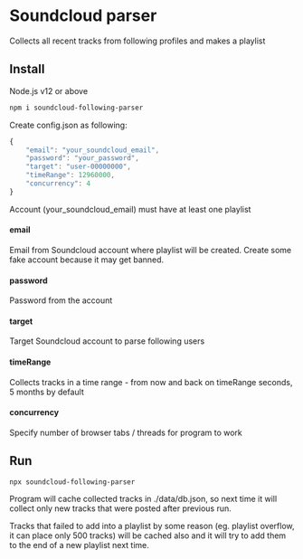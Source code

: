 # Soundcloud parser

Collects all recent tracks from following profiles and makes a playlist

## Install
Node.js v12 or above

```sh
npm i soundcloud-following-parser
```

Create config.json as following: 
```javascript
{
    "email": "your_soundcloud_email",
    "password": "your_password",
    "target": "user-00000000",
    "timeRange": 12960000,
    "concurrency": 4
}
```

Account (your_soundcloud_email) must have at least one playlist

#### email
Email from Soundcloud account where playlist will be created. Create some fake account because it may get banned. 

#### password 
Password from the account

#### target
Target Soundcloud account to parse following users

#### timeRange
Collects tracks in a time range - from now and back on timeRange seconds, 5 months by default

#### concurrency
Specify number of browser tabs / threads for program to work

## Run

```sh
npx soundcloud-following-parser
```

Program will cache collected tracks in ./data/db.json, so next time it will collect only new tracks that were posted after previous run.  

Tracks that failed to add into a playlist by some reason (eg. playlist overflow, it can place only 500 tracks) will be cached also and it will try to add them to the end of a new playlist next time.